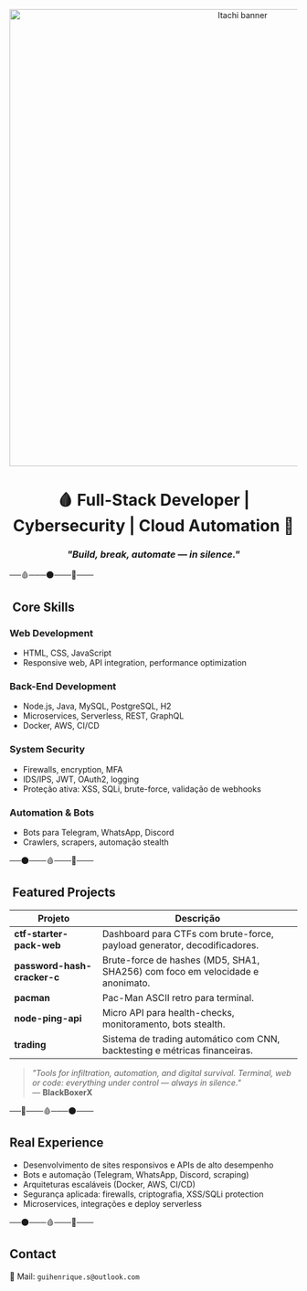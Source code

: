 <p align="center">
  <img src="URL_DA_IMAGEM" alt="Itachi banner" width="800"/>
</p>

<h1 align="center">🩸 Full-Stack Developer | Cybersecurity | Cloud Automation 🦅</h1>
<h3 align="center"><i>"Build, break, automate — in silence."</i></h3>

──🩸───🌑───🦅───

## ​️ Core Skills  

### Web Development  
- HTML, CSS, JavaScript  
- Responsive web, API integration, performance optimization  

### Back-End Development  
- Node.js, Java, MySQL, PostgreSQL, H2  
- Microservices, Serverless, REST, GraphQL  
- Docker, AWS, CI/CD  

### System Security  
- Firewalls, encryption, MFA  
- IDS/IPS, JWT, OAuth2, logging  
- Proteção ativa: XSS, SQLi, brute-force, validação de webhooks  

### Automation & Bots  
- Bots para Telegram, WhatsApp, Discord  
- Crawlers, scrapers, automação stealth  

──🌑───🩸───🦅───

## ‍ Featured Projects  
| Projeto | Descrição |
|--------|-----------|
| **ctf-starter-pack-web** | Dashboard para CTFs com brute-force, payload generator, decodificadores. |
| **password-hash-cracker-c** | Brute-force de hashes (MD5, SHA1, SHA256) com foco em velocidade e anonimato. |
| **pacman** | Pac-Man ASCII retro para terminal. |
| **node-ping-api** | Micro API para health-checks, monitoramento, bots stealth. |
| **trading** | Sistema de trading automático com CNN, backtesting e métricas financeiras. |

> *"Tools for infiltration, automation, and digital survival. Terminal, web or code: everything under control — always in silence."*  
> — **BlackBoxerX**

──🦅───🩸───🌑───

##  Real Experience  
- Desenvolvimento de sites responsivos e APIs de alto desempenho  
- Bots e automação (Telegram, WhatsApp, Discord, scraping)  
- Arquiteturas escaláveis (Docker, AWS, CI/CD)  
- Segurança aplicada: firewalls, criptografia, XSS/SQLi protection  
- Microservices, integrações e deploy serverless  

──🌑───🩸───🦅───

##  Contact  
📧 Mail: `guihenrique.s@outlook.com`  



</p>







